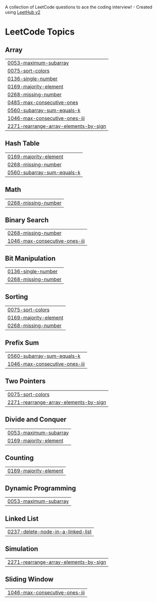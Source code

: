 A collection of LeetCode questions to ace the coding interview! - Created using [LeetHub v2](https://github.com/arunbhardwaj/LeetHub-2.0)
<!---LeetCode Topics Start-->
# LeetCode Topics
## Array
|  |
| ------- |
| [0053-maximum-subarray](https://github.com/moneygoyal02/leetcode/tree/master/0053-maximum-subarray) |
| [0075-sort-colors](https://github.com/moneygoyal02/leetcode/tree/master/0075-sort-colors) |
| [0136-single-number](https://github.com/moneygoyal02/leetcode/tree/master/0136-single-number) |
| [0169-majority-element](https://github.com/moneygoyal02/leetcode/tree/master/0169-majority-element) |
| [0268-missing-number](https://github.com/moneygoyal02/leetcode/tree/master/0268-missing-number) |
| [0485-max-consecutive-ones](https://github.com/moneygoyal02/leetcode/tree/master/0485-max-consecutive-ones) |
| [0560-subarray-sum-equals-k](https://github.com/moneygoyal02/leetcode/tree/master/0560-subarray-sum-equals-k) |
| [1046-max-consecutive-ones-iii](https://github.com/moneygoyal02/leetcode/tree/master/1046-max-consecutive-ones-iii) |
| [2271-rearrange-array-elements-by-sign](https://github.com/moneygoyal02/leetcode/tree/master/2271-rearrange-array-elements-by-sign) |
## Hash Table
|  |
| ------- |
| [0169-majority-element](https://github.com/moneygoyal02/leetcode/tree/master/0169-majority-element) |
| [0268-missing-number](https://github.com/moneygoyal02/leetcode/tree/master/0268-missing-number) |
| [0560-subarray-sum-equals-k](https://github.com/moneygoyal02/leetcode/tree/master/0560-subarray-sum-equals-k) |
## Math
|  |
| ------- |
| [0268-missing-number](https://github.com/moneygoyal02/leetcode/tree/master/0268-missing-number) |
## Binary Search
|  |
| ------- |
| [0268-missing-number](https://github.com/moneygoyal02/leetcode/tree/master/0268-missing-number) |
| [1046-max-consecutive-ones-iii](https://github.com/moneygoyal02/leetcode/tree/master/1046-max-consecutive-ones-iii) |
## Bit Manipulation
|  |
| ------- |
| [0136-single-number](https://github.com/moneygoyal02/leetcode/tree/master/0136-single-number) |
| [0268-missing-number](https://github.com/moneygoyal02/leetcode/tree/master/0268-missing-number) |
## Sorting
|  |
| ------- |
| [0075-sort-colors](https://github.com/moneygoyal02/leetcode/tree/master/0075-sort-colors) |
| [0169-majority-element](https://github.com/moneygoyal02/leetcode/tree/master/0169-majority-element) |
| [0268-missing-number](https://github.com/moneygoyal02/leetcode/tree/master/0268-missing-number) |
## Prefix Sum
|  |
| ------- |
| [0560-subarray-sum-equals-k](https://github.com/moneygoyal02/leetcode/tree/master/0560-subarray-sum-equals-k) |
| [1046-max-consecutive-ones-iii](https://github.com/moneygoyal02/leetcode/tree/master/1046-max-consecutive-ones-iii) |
## Two Pointers
|  |
| ------- |
| [0075-sort-colors](https://github.com/moneygoyal02/leetcode/tree/master/0075-sort-colors) |
| [2271-rearrange-array-elements-by-sign](https://github.com/moneygoyal02/leetcode/tree/master/2271-rearrange-array-elements-by-sign) |
## Divide and Conquer
|  |
| ------- |
| [0053-maximum-subarray](https://github.com/moneygoyal02/leetcode/tree/master/0053-maximum-subarray) |
| [0169-majority-element](https://github.com/moneygoyal02/leetcode/tree/master/0169-majority-element) |
## Counting
|  |
| ------- |
| [0169-majority-element](https://github.com/moneygoyal02/leetcode/tree/master/0169-majority-element) |
## Dynamic Programming
|  |
| ------- |
| [0053-maximum-subarray](https://github.com/moneygoyal02/leetcode/tree/master/0053-maximum-subarray) |
## Linked List
|  |
| ------- |
| [0237-delete-node-in-a-linked-list](https://github.com/moneygoyal02/leetcode/tree/master/0237-delete-node-in-a-linked-list) |
## Simulation
|  |
| ------- |
| [2271-rearrange-array-elements-by-sign](https://github.com/moneygoyal02/leetcode/tree/master/2271-rearrange-array-elements-by-sign) |
## Sliding Window
|  |
| ------- |
| [1046-max-consecutive-ones-iii](https://github.com/moneygoyal02/leetcode/tree/master/1046-max-consecutive-ones-iii) |
<!---LeetCode Topics End-->
